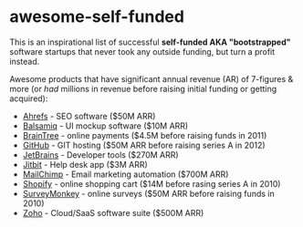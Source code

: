# awesome-self-funded

This is an inspirational list of successful **self-funded AKA "bootstrapped"** software startups that never took any outside funding, but turn a profit instead.

Awesome products that have significant annual revenue (AR) of 7-figures & more (or *had* millions in revenue before raising initial funding or getting acquired):

- [Ahrefs](https://ahrefs.com) - SEO software ($50M ARR)
- [Balsamiq](https://balsamiq.com/) - UI mockup software ($10M ARR)
- [BrainTree](https://www.braintreepayments.com/) - online payments ($4.5M before raising funds in 2011)
- [GitHub](https://www.github.com/) - GIT hosting ($50M ARR before raising series A in 2012)
- [JetBrains](https://www.jetbrains.com/) - Developer tools ($270M ARR)
- [Jitbit](https://www.jtibit.com/) - Help desk app ($3M ARR)
- [MailChimp](https://mailchimp.com/) - Email marketing automation ($700M ARR)
- [Shopify](https://www.shopify.com/) - online shopping cart ($14M before rasing series A in 2010)
- [SurveyMonkey](https://www.surveymonkey.com/) - online surveys ($50M ARR before raising funds in 2010)
- [Zoho](https://www.zoho.com/) - Cloud/SaaS software suite ($500M ARR)
